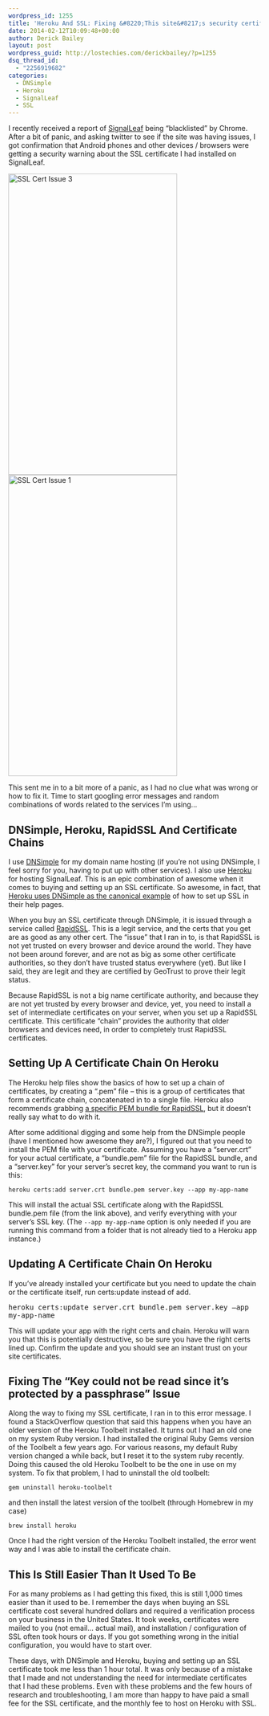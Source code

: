 ```yaml
---
wordpress_id: 1255
title: 'Heroku And SSL: Fixing &#8220;This site&#8217;s security certificate is not trusted!&#8221; on Android and other devices'
date: 2014-02-12T10:09:48+00:00
author: Derick Bailey
layout: post
wordpress_guid: http://lostechies.com/derickbailey/?p=1255
dsq_thread_id:
  - "2256919682"
categories:
  - DNSimple
  - Heroku
  - SignalLeaf
  - SSL
---
```

I recently received a report of [SignalLeaf](http://signalleaf.com) being &#8220;blacklisted&#8221; by Chrome. After a bit of panic, and asking twitter to see if the site was having issues, I got confirmation that Android phones and other devices / browsers were getting a security warning about the SSL certificate I had installed on SignalLeaf.

<img src="http://lostechies.com/derickbailey/files/2014/02/SSL-Cert-Issue-3.png" alt="SSL Cert Issue 3" width="337" height="600" border="0" /> <img src="http://lostechies.com/derickbailey/files/2014/02/SSL-Cert-Issue-1.png" alt="SSL Cert Issue 1" width="337" height="600" border="0" />

This sent me in to a bit more of a panic, as I had no clue what was wrong or how to fix it. Time to start googling error messages and random combinations of words related to the services I&#8217;m using&#8230;

## DNSimple, Heroku, RapidSSL And Certificate Chains

I use [DNSimple](http://dnsimple.com) for my domain name hosting (if you&#8217;re not using DNSimple, I feel sorry for you, having to put up with other services). I also use [Heroku](http://heroku.com) for hosting SignalLeaf. This is an epic combination of awesome when it comes to buying and setting up an SSL certificate. So awesome, in fact, that [Heroku uses DNSimple as the canonical example](https://devcenter.heroku.com/articles/ssl-certificate-dnsimple) of how to set up SSL in their help pages.

When you buy an SSL certificate through DNSimple, it is issued through a service called [RapidSSL](http://www.rapidssl.com/). This is a legit service, and the certs that you get are as good as any other cert. The &#8220;issue&#8221; that I ran in to, is that RapidSSL is not yet trusted on every browser and device around the world. They have not been around forever, and are not as big as some other certificate authorities, so they don&#8217;t have trusted status everywhere (yet). But like I said, they are legit and they are certified by GeoTrust to prove their legit status.

Because RapidSSL is not a big name certificate authority, and because they are not yet trusted by every browser and device, yet, you need to install a set of intermediate certificates on your server, when you set up a RapidSSL certificate. This certificate &#8220;chain&#8221; provides the authority that older browsers and devices need, in order to completely trust RapidSSL certificates. 

## Setting Up A Certificate Chain On Heroku

The Heroku help files show the basics of how to set up a chain of certificates, by creating a &#8220;.pem&#8221; file &#8211; this is a group of certificates that form a certificate chain, concatenated in to a single file. Heroku also recommends grabbing [a specific PEM bundle for RapidSSL](https://devcenter.heroku.com/articles/ssl-certificate-dnsimple#rapidssl-certificate-bundle), but it doesn&#8217;t really say what to do with it.

After some additional digging and some help from the DNSimple people (have I mentioned how awesome they are?), I figured out that you need to install the PEM file with your certificate. Assuming you have a &#8220;server.crt&#8221; for your actual certificate, a &#8220;bundle.pem&#8221; file for the RapidSSL bundle, and a &#8220;server.key&#8221; for your server&#8217;s secret key, the command you want to run is this:

`heroku certs:add server.crt bundle.pem server.key --app my-app-name`

This will install the actual SSL certificate along with the RapidSSL bundle.pem file (from the link above), and verify everything with your server&#8217;s SSL key. (The `--app my-app-name` option is only needed if you are running this command from a folder that is not already tied to a Heroku app instance.)

## Updating A Certificate Chain On Heroku

If you&#8217;ve already installed your certificate but you need to update the chain or the certificate itself, run certs:update instead of add.

<span style="font-family: monospace">heroku certs:update server.crt bundle.pem server.key &#8211;app my-app-name</span>

This will update your app with the right certs and chain. Heroku will warn you that this is potentially destructive, so be sure you have the right certs lined up. Confirm the update and you should see an instant trust on your site certificates.

## Fixing The &#8220;Key could not be read since it&#8217;s protected by a passphrase&#8221; Issue

Along the way to fixing my SSL certificate, I ran in to this error message. I found a StackOverflow question that said this happens when you have an older version of the Heroku Toolbelt installed. It turns out I had an old one on my system Ruby version. I had installed the original Ruby Gems version of the Toolbelt a few years ago. For various reasons, my default Ruby version changed a while back, but I reset it to the system ruby recently. Doing this caused the old Heroku Toolbelt to be the one in use on my system. To fix that problem, I had to uninstall the old toolbelt:

`gem uninstall heroku-toolbelt`

and then install the latest version of the toolbelt (through Homebrew in my case)

`brew install heroku`

Once I had the right version of the Heroku Toolbelt installed, the error went way and I was able to install the certificate chain.

## This Is Still Easier Than It Used To Be

For as many problems as I had getting this fixed, this is still 1,000 times easier than it used to be. I remember the days when buying an SSL certificate cost several hundred dollars and required a verification process on your business in the United States. It took weeks, certificates were mailed to you (not email&#8230; actual mail), and installation / configuration of SSL often took hours or days. If you got something wrong in the initial configuration, you would have to start over. 

These days, with DNSimple and Heroku, buying and setting up an SSL certificate took me less than 1 hour total. It was only because of a mistake that I made and not understanding the need for intermediate certificates that I had these problems. Even with these problems and the few hours of research and troubleshooting, I am more than happy to have paid a small fee for the SSL certificate, and the monthly fee to host on Heroku with SSL. 